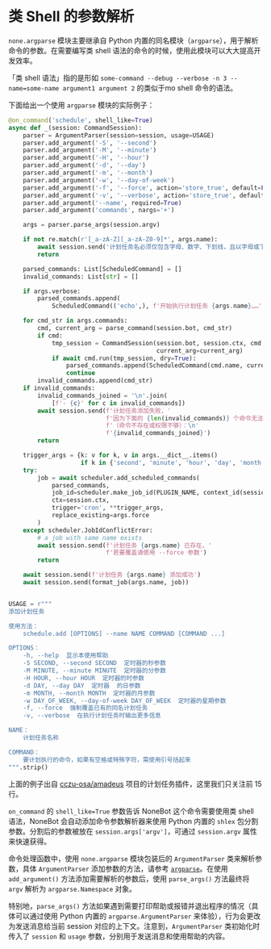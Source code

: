 # 类 Shell 的参数解析

`none.argparse` 模块主要继承自 Python 内置的同名模块（`argparse`），用于解析命令的参数。在需要编写类 shell 语法的命令的时候，使用此模块可以大大提高开发效率。

「类 shell 语法」指的是形如 `some-command --debug --verbose -n 3 --name=some-name argument1 argument 2` 的类似于mo shell 命令的语法。

下面给出一个使用 `argparse` 模块的实际例子：

```python {1-15}
@on_command('schedule', shell_like=True)
async def _(session: CommandSession):
    parser = ArgumentParser(session=session, usage=USAGE)
    parser.add_argument('-S', '--second')
    parser.add_argument('-M', '--minute')
    parser.add_argument('-H', '--hour')
    parser.add_argument('-d', '--day')
    parser.add_argument('-m', '--month')
    parser.add_argument('-w', '--day-of-week')
    parser.add_argument('-f', '--force', action='store_true', default=False)
    parser.add_argument('-v', '--verbose', action='store_true', default=False)
    parser.add_argument('--name', required=True)
    parser.add_argument('commands', nargs='+')

    args = parser.parse_args(session.argv)

    if not re.match(r'[_a-zA-Z][_a-zA-Z0-9]*', args.name):
        await session.send('计划任务名必须仅包含字母、数字、下划线，且以字母或下划线开头')
        return

    parsed_commands: List[ScheduledCommand] = []
    invalid_commands: List[str] = []

    if args.verbose:
        parsed_commands.append(
            ScheduledCommand(('echo',), f'开始执行计划任务 {args.name}……'))

    for cmd_str in args.commands:
        cmd, current_arg = parse_command(session.bot, cmd_str)
        if cmd:
            tmp_session = CommandSession(session.bot, session.ctx, cmd,
                                         current_arg=current_arg)
            if await cmd.run(tmp_session, dry=True):
                parsed_commands.append(ScheduledCommand(cmd.name, current_arg))
                continue
        invalid_commands.append(cmd_str)
    if invalid_commands:
        invalid_commands_joined = '\n'.join(
            [f'- {c}' for c in invalid_commands])
        await session.send(f'计划任务添加失败，'
                           f'因为下面的 {len(invalid_commands)} 个命令无法被运行'
                           f'（命令不存在或权限不够）：\n'
                           f'{invalid_commands_joined}')
        return

    trigger_args = {k: v for k, v in args.__dict__.items()
                    if k in {'second', 'minute', 'hour', 'day', 'month', 'day_of_week'}}
    try:
        job = await scheduler.add_scheduled_commands(
            parsed_commands,
            job_id=scheduler.make_job_id(PLUGIN_NAME, context_id(session.ctx), args.name),
            ctx=session.ctx,
            trigger='cron', **trigger_args,
            replace_existing=args.force
        )
    except scheduler.JobIdConflictError:
        # a job with same name exists
        await session.send(f'计划任务 {args.name} 已存在，'
                           f'若要覆盖请使用 --force 参数')
        return

    await session.send(f'计划任务 {args.name} 添加成功')
    await session.send(format_job(args.name, job))


USAGE = r"""
添加计划任务

使用方法：
    schedule.add [OPTIONS] --name NAME COMMAND [COMMAND ...]

OPTIONS：
    -h, --help  显示本使用帮助
    -S SECOND, --second SECOND  定时器的秒参数
    -M MINUTE, --minute MINUTE  定时器的分参数
    -H HOUR, --hour HOUR  定时器的时参数
    -d DAY, --day DAY  定时器  的日参数
    -m MONTH, --month MONTH  定时器的月参数
    -w DAY_OF_WEEK, --day-of-week DAY_OF_WEEK  定时器的星期参数
    -f, --force  强制覆盖已有的同名计划任务
    -v, --verbose  在执行计划任务时输出更多信息

NAME：
    计划任务名称

COMMAND：
    要计划执行的命令，如果有空格或特殊字符，需使用引号括起来
""".strip()
```

上面的例子出自 [cczu-osa/amadeus](https://github.com/cczu-osa/amadeus) 项目的计划任务插件，这里我们只关注前 15 行。

`on_command` 的 `shell_like=True` 参数告诉 NoneBot 这个命令需要使用类 shell 语法，NoneBot 会自动添加命令参数解析器来使用 Python 内置的 `shlex` 包分割参数。分割后的参数被放在 `session.args['argv']`，可通过 `session.argv` 属性来快速获得。

命令处理函数中，使用 `none.argparse` 模块包装后的 `ArgumentParser` 类来解析参数，具体 `ArgumentParser` 添加参数的方法，请参考 [`argparse`](https://docs.python.org/3/library/argparse.html)。在使用 `add_argument()` 方法添加需要解析的参数后，使用 `parse_args()` 方法最终将 `argv` 解析为 `argparse.Namespace` 对象。

特别地，`parse_args()` 方法如果遇到需要打印帮助或报错并退出程序的情况（具体可以通过使用 Python 内置的 `argparse.ArgumentParser` 来体验），行为会更改为发送消息给当前 session 对应的上下文。注意到，`ArgumentParser` 类初始化时传入了 `session` 和 `usage` 参数，分别用于发送消息和使用帮助的内容。
